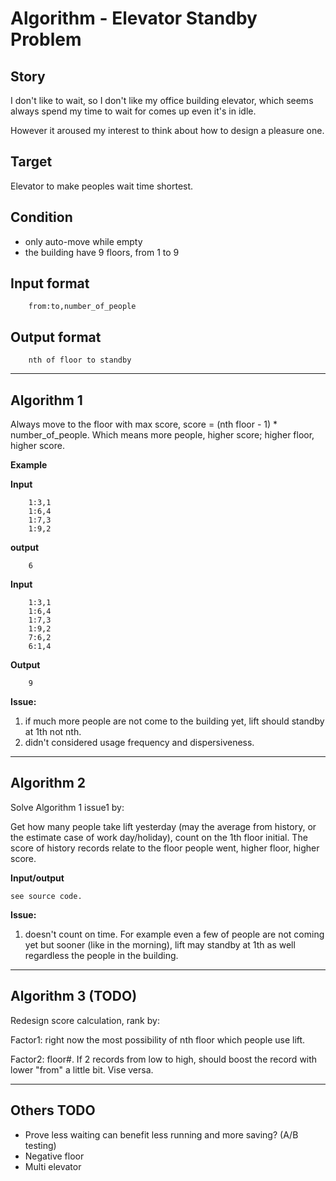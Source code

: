 # Algorithm - Elevator Standby Problem

## Story

I don't like to wait, so I don't like my office building elevator, which seems always spend my time to wait for comes up even it's in idle.

However it aroused my interest to think about how to design a pleasure one.

## Target

Elevator to make peoples wait time shortest.

## Condition

*	only auto-move while empty
*	the building have 9 floors, from 1 to 9

## Input format

```
	from:to,number_of_people
```
	
## Output format

```
	nth of floor to standby
```

---
## Algorithm 1

Always move to the floor with max score, score = (nth floor - 1) * number_of_people. Which means more people, higher score; higher floor, higher score.

**Example**

**Input**

```
	1:3,1
	1:6,4
	1:7,3
	1:9,2
```
	
**output**

```
	6
```

**Input**

```
	1:3,1
	1:6,4
	1:7,3
	1:9,2
	7:6,2
	6:1,4
```
	
**Output**

```
	9
```

**Issue:**

1. if much more people are not come to the building yet, lift should standby at 1th not nth.
2. didn't considered usage frequency and dispersiveness.

---
## Algorithm 2

Solve Algorithm 1 issue1 by:

Get how many people take lift yesterday (may the average from history, or the estimate case of work day/holiday), count on the 1th floor initial.
The score of history records relate to the floor people went, higher floor, higher score.  

**Input/output**

	see source code.

**Issue:**

1. doesn't count on time. For example even a few of people are not coming yet but sooner (like in the morning), lift may standby at 1th as well regardless the people in the building.

---
## Algorithm 3 (TODO)

Redesign score calculation, rank by:

Factor1: right now the most possibility of nth floor which people use lift.

Factor2: floor#. If 2 records from low to high, should boost the record with lower "from" a little bit. Vise versa.   

---	
## Others TODO

* Prove less waiting can benefit less running and more saving? (A/B testing)  
* Negative floor  
* Multi elevator  

